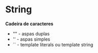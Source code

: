 # String

**Cadeira de caracteres**

* "" - aspas duplas
* '' - aspas simples
* `` - template literals ou template string